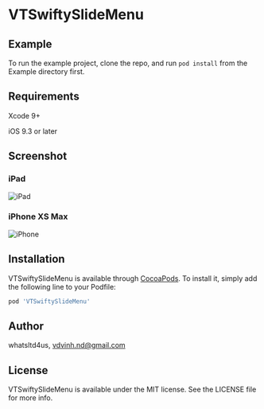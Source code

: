 # VTSwiftySlideMenu

## Example

To run the example project, clone the repo, and run `pod install` from the Example directory first.

## Requirements

Xcode 9+

iOS 9.3 or later

## Screenshot 

### iPad

![iPad](https://github.com/whatsltd4us/VTSwiftySlideMenu/blob/master/Example/Resources/Demo2.gif?raw=true)

### iPhone XS Max

![iPhone](https://github.com/whatsltd4us/VTSwiftySlideMenu/blob/master/Example/Resources/iPhone%20XS%20Max%202.png?raw=true)

## Installation

VTSwiftySlideMenu is available through [CocoaPods](https://cocoapods.org). To install
it, simply add the following line to your Podfile:

```ruby
pod 'VTSwiftySlideMenu'
```

## Author

whatsltd4us, vdvinh.nd@gmail.com

## License

VTSwiftySlideMenu is available under the MIT license. See the LICENSE file for more info.
